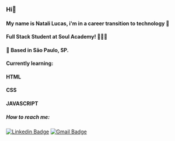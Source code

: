 ### Hi👋

#### My name is Natali Lucas, i'm in a career transition to technology 🧠
#### Full Stack Student at Soul Academy! 👩🏽‍💻
#### 📍 Based in São Paulo, SP. 



#### Currently learning:
#### HTML 
#### CSS
#### JAVASCRIPT

##### How to reach me:

[![Linkedin Badge](https://img.shields.io/badge/-Natali%20Lucas-blue?style=flat-square&logo=Linkedin&logoColor=white&link=(https://www.linkedin.com/in/natali-lucas-5347b631/) )](https://www.linkedin.com/in/natali-lucas-5347b631/) [![Gmail Badge](https://img.shields.io/badge/-Natali%20Gmail-red?style=flat-square&logo=Gmail&logoColor=white&link=mailto:natali.luca92@gmail.com)](mailto:natali.luca92@gmail.com)


<!--
**natalilucs/natalilucs** is a ✨ _special_ ✨ repository because its `README.md` (this file) appears on your GitHub profile.

Here are some ideas to get you started:

- 🔭 I’m currently working on ...
- 🌱 I’m currently learning ...
- 👯 I’m looking to collaborate on ...
- 🤔 I’m looking for help with ...
- 💬 Ask me about ...
- 📫 How to reach me: ...
- 😄 Pronouns: ...
- ⚡ Fun fact: ...
-->
